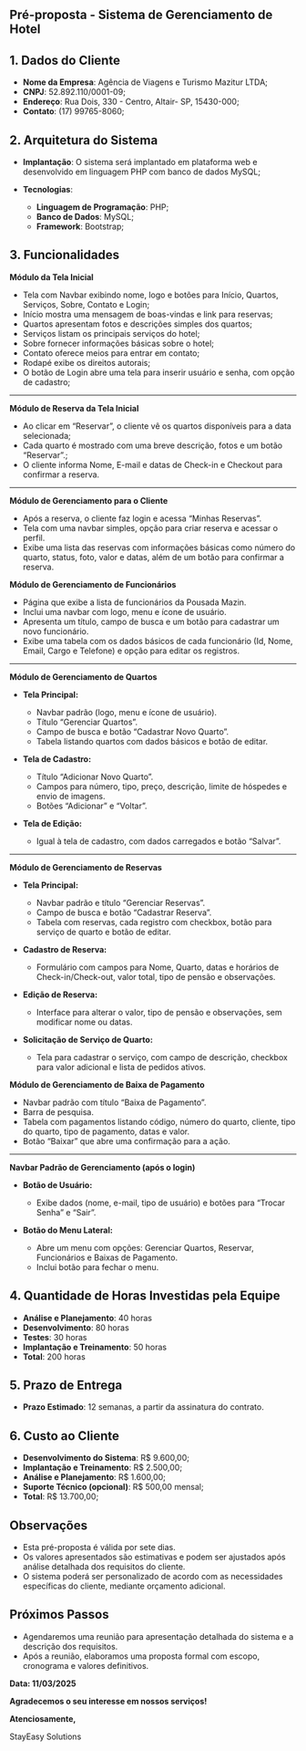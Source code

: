 ## **Pré-proposta \- Sistema de Gerenciamento de Hotel**

## **1\. Dados do Cliente**

* **Nome da Empresa**: Agência de Viagens e Turismo Mazitur LTDA;  
* **CNPJ**: 52.892.110/0001-09;  
* **Endereço**: Rua Dois, 330 \- Centro, Altair- SP, 15430-000;  
* **Contato**: (17) 99765-8060;

## **2\. Arquitetura do Sistema**

* **Implantação**: O sistema será implantado em plataforma web e desenvolvido em linguagem PHP com banco de dados MySQL;  
* **Tecnologias**:

  * **Linguagem de Programação**: PHP;  
  * **Banco de Dados**: MySQL;  
  * **Framework**: Bootstrap;

## **3\. Funcionalidades**

 **Módulo da Tela Inicial**

* Tela com Navbar exibindo nome, logo e botões para Início, Quartos, Serviços, Sobre, Contato e Login;  
* Início mostra uma mensagem de boas-vindas e link para reservas;  
* Quartos apresentam fotos e descrições simples dos quartos;  
* Serviços listam os principais serviços do hotel;  
* Sobre fornecer informações básicas sobre o hotel;  
* Contato oferece meios para entrar em contato;  
* Rodapé exibe os direitos autorais;  
* O botão de Login abre uma tela para inserir usuário e senha, com opção de cadastro;

---

 **Módulo de Reserva da Tela Inicial**

* Ao clicar em “Reservar”, o cliente vê os quartos disponíveis para a data selecionada;  
* Cada quarto é mostrado com uma breve descrição, fotos e um botão “Reservar”.;  
* O cliente informa Nome, E-mail e datas de Check-in e Checkout para confirmar a reserva.

---

 **Módulo de Gerenciamento para o Cliente**

* Após a reserva, o cliente faz login e acessa “Minhas Reservas”.  
* Tela com uma navbar simples, opção para criar reserva e acessar o perfil.  
* Exibe uma lista das reservas com informações básicas como número do quarto, status, foto, valor e datas, além de um botão para confirmar a reserva.

 **Módulo de Gerenciamento de Funcionários**

* Página que exibe a lista de funcionários da Pousada Mazin.  
* Inclui uma navbar com logo, menu e ícone de usuário.  
* Apresenta um título, campo de busca e um botão para cadastrar um novo funcionário.  
* Exibe uma tabela com os dados básicos de cada funcionário (Id, Nome, Email, Cargo e Telefone) e opção para editar os registros.

---

 **Módulo de Gerenciamento de Quartos**

* **Tela Principal:**

  * Navbar padrão (logo, menu e ícone de usuário).  
  * Título “Gerenciar Quartos”.  
  * Campo de busca e botão “Cadastrar Novo Quarto”.  
  * Tabela listando quartos com dados básicos e botão de editar.

* **Tela de Cadastro:**

  * Título “Adicionar Novo Quarto”.  
  * Campos para número, tipo, preço, descrição, limite de hóspedes e envio de imagens.  
  * Botões “Adicionar” e “Voltar”.

* **Tela de Edição:**

  * Igual à tela de cadastro, com dados carregados e botão “Salvar”.

---

 **Módulo de Gerenciamento de Reservas**

* **Tela Principal:**

  * Navbar padrão e título “Gerenciar Reservas”.  
  * Campo de busca e botão “Cadastrar Reserva”.  
  * Tabela com reservas, cada registro com checkbox, botão para serviço de quarto e botão de editar.

* **Cadastro de Reserva:**

  * Formulário com campos para Nome, Quarto, datas e horários de Check-in/Check-out, valor total, tipo de pensão e observações.

* **Edição de Reserva:**

  * Interface para alterar o valor, tipo de pensão e observações, sem modificar nome ou datas.

* **Solicitação de Serviço de Quarto:**

  * Tela para cadastrar o serviço, com campo de descrição, checkbox para valor adicional e lista de pedidos ativos.

 **Módulo de Gerenciamento de Baixa de Pagamento**

* Navbar padrão com título “Baixa de Pagamento”.  
* Barra de pesquisa.  
* Tabela com pagamentos listando código, número do quarto, cliente, tipo do quarto, tipo de pagamento, datas e valor.  
* Botão “Baixar” que abre uma confirmação para a ação.

---

**Navbar Padrão de Gerenciamento (após o login)**

* **Botão de Usuário:**

  * Exibe dados (nome, e-mail, tipo de usuário) e botões para “Trocar Senha” e “Sair”.  
* **Botão do Menu Lateral:**

  * Abre um menu com opções: Gerenciar Quartos, Reservar, Funcionários e Baixas de Pagamento.  
  * Inclui botão para fechar o menu.

## **4\. Quantidade de Horas Investidas pela Equipe**

* **Análise e Planejamento**: 40 horas  
* **Desenvolvimento**: 80 horas  
* **Testes**: 30 horas  
* **Implantação e Treinamento**: 50 horas  
* **Total**: 200 horas

## **5\. Prazo de Entrega**

* **Prazo Estimado**: 12 semanas, a partir da assinatura do contrato.

## **6\. Custo ao Cliente**

* **Desenvolvimento do Sistema**: R$ 9.600,00;  
* **Implantação e Treinamento**: R$ 2.500,00;  
* **Análise e Planejamento**: R$ 1.600,00;  
* **Suporte Técnico (opcional)**: R$ 500,00 mensal;  
* **Total**: R$ 13.700,00;

## **Observações**

* Esta pré-proposta é válida por sete dias.  
* Os valores apresentados são estimativas e podem ser ajustados após análise detalhada dos requisitos do cliente.  
* O sistema poderá ser personalizado de acordo com as necessidades específicas do cliente, mediante orçamento adicional.

## **Próximos Passos**

* Agendaremos uma reunião para apresentação detalhada do sistema e a descrição dos requisitos.  
* Após a reunião, elaboramos uma proposta formal com escopo, cronograma e valores definitivos.

**Data: 11/03/2025**

**Agradecemos o seu interesse em nossos serviços\!**

**Atenciosamente,**

StayEasy Solutions
